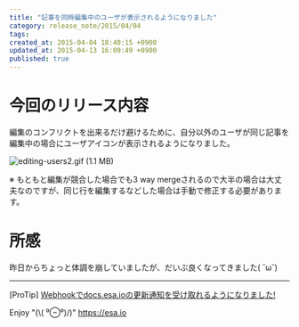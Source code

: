 ```yaml
---
title: "記事を同時編集中のユーザが表示されるようになりました"
category: release_note/2015/04/04
tags: 
created_at: 2015-04-04 18:40:15 +0900
updated_at: 2015-04-13 16:09:49 +0900
published: true
---
```


# 今回のリリース内容

編集のコンフリクトを出来るだけ避けるために、自分以外のユーザが同じ記事を編集中の場合にユーザアイコンが表示されるようになりました。

![editing-users2.gif (1.1 MB)](https://img.esa.io/uploads/production/attachments/105/2015/04/04/1/4756c8ef-398c-4487-98ae-110977457537.gif)

※ もともと編集が競合した場合でも3 way mergeされるので大半の場合は大丈夫なのですが、同じ行を編集するなどした場合は手動で修正する必要があります。

# 所感
昨日からちょっと体調を崩していましたが、だいぶ良くなってきました( ˘ω˘)


---
[ProTip] [Webhookでdocs.esa.ioの更新通知を受け取れるようになりました!](/posts/73) 

Enjoy "(\\( ⁰⊖⁰)/)"
https://esa.io
